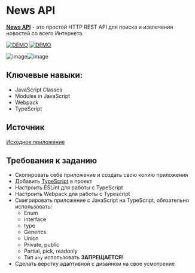 # News API

**[News API](https://newsapi.org/)** - это простой HTTP REST API для поиска и извлечения новостей со всего Интернета.


[![DEMO](https://img.shields.io/badge/-DEMO-maroon?style=for-the-badge)](https://tsakunova.github.io/news-api/migration-to-typescript/)
[![DEMO](https://img.shields.io/badge/-Netlify-maroon?style=for-the-badge)](https://migration-to-typescript.netlify.app/)


![image](https://user-images.githubusercontent.com/55032592/144946358-840e9698-0ca1-4cc7-990c-9f8750f19e4d.png)![image](https://user-images.githubusercontent.com/55032592/144949341-93d6014d-7b64-46ab-8482-3f64cc81f22e.png)

## Ключевые навыки:

- JavaScript Classes
- Modules in JavaScript
- Webpack
- TypeScript

## Источник

[Исходное приложение](https://github.com/Pulya10c/news-JS)

## Требования к заданию

- Скопировать себе приложение и создать свою копию приложения
- Добавить [TypeScript](https://www.typescriptlang.org/) в проект
- Настроить ESLint для работы с TypeScript
- Настроить Webpack для работы с Typescript
- Смигрировать приложение с JavaScript на TypeScript, обязательно использовать:
  - Enum
  - interface
  - type
  - Generics
  - Union
  - Private, public
  - Partial, pick, readonly
  - Тип `any` использовать **ЗАПРЕЩАЕТСЯ!**
- Сделать верстку адаптивной с дизайном на свое усмотрение
